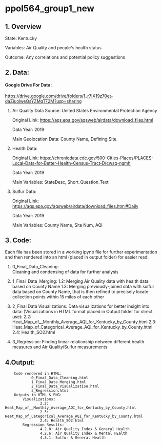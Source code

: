 # ppol564_group1_new

## 1. Overview
    
   State: Kentucky

   Variables: Air Quality and people's health status

   Outcome: Any correlations and potential policy suggestions

## 2. Data:
#### Google Drive For Data: 
https://drive.google.com/drive/folders/1_r7lX19z70et-daZjuolweQsYZMqT72M?usp=sharing


  1. Air Quality Data
      Source: United States Environmental Protection Agency
      
      Original Link: https://aqs.epa.gov/aqsweb/airdata/download_files.html 
      
      Data Year: 2019
      
      Main Geolocation Data: County Name, Defining Site.

  2. Health Data: 
        
        Original Link: https://chronicdata.cdc.gov/500-Cities-Places/PLACES-Local-Data-for-Better-Health-Census-Tract-D/cwsq-ngmh
      
        Data Year: 2019
        
        Main Variables: StateDesc, Short_Question_Text
        
  3. Sulfur Data: 
  
        Original Link: https://aqs.epa.gov/aqsweb/airdata/download_files.html#Daily
      
        Data Year: 2019
        
        Main Variables: County Name, Site Num, AQI


## 3. Code:

Each file has been stored in a working ipynb file for further experimentation and then rendered into an html (placed in output folder) for easier read. 

1. 0_Final_Data_Cleaning: \
        Cleaning and condensing of data for further analysis

2. 1_Final_Data_Merging:
        1.2: Merging Air Quality data with health data based on County Name
        1.3: Merging previously-joined data with sulfur data based on County Name, that is then refined to precisely locate collection points within 15 miles of each other

3. 2_Final Data Visualizations:
        Data visualizations for better insight into data: 
        (Visualizations in HTML format placed in Output folder for direct use):
        2.2: Heat_Map_of__Monthly_Average_AQI_for_Kentucky_by_County.html
        2.3: Heat_Map_of_Categorical_Average_AQI_for_Kentucky_by_County.html
        2.4: Health_SO2.html
        

4. 3_Regression:
        Finding linear relationship netween different health measures and Air Quality/Sulfur measurements


## 4.Output:
        Code rendered in HTML:
                0_Final_Data_Cleaning.html
                1_Final_Data_Merging.html
                2_Final_Data_Visualization.html
                3_Regression.html
        Outputs in HTML & PNG:
            Visualizations:
                    2.2: Heat_Map_of__Monthly_Average_AQI_for_Kentucky_by_County.html
                    2.3: Heat_Map_of_Categorical_Average_AQI_for_Kentucky_by_County.html
                    2.4: Health_SO2.html
            Regression Results:
                    4.2.0: Air Quality Index & General Health
                    4.2.6: Air Quality Index & Mental HEalth
                    4.3.1: Sulfur & General Health
